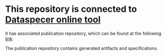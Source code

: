 # This repository is connected to [Dataspecer online tool](http://localhost:5174)

It has associated publication repository, which can be found at the following [link](https://github.com/RadStr-bot/moje-repo-publication-repo).

The publication repository contains generated artifacts and specifications.